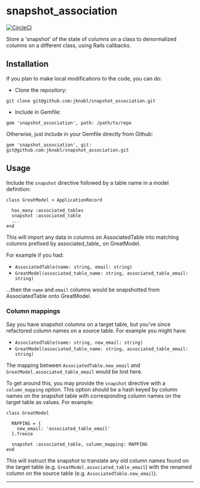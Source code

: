 # snapshot_association

[![CircleCI](https://circleci.com/gh/jknabl/snapshot_association/tree/master.svg?style=shield&circle-token=3dd0f45013526a0c1b31d8b137cf0e330fa605a8)](https://circleci.com/gh/jknabl/snapshot_association/tree/master)

Store a 'snapshot' of the state of columns on a class to denormalized columns on a different class, using Rails callbacks.

## Installation

If you plan to make local modifications to the code, you can do:

* Clone the repository:

`git clone git@github.com:jknabl/snapshot_association.git`

* Include in Gemfile:

`gem 'snapshot_association', path: /path/to/repo`

Otherwise, just include in your Gemfile directly from Github:

`gem 'snapshot_association', git: git@github.com:jknabl/snapshot_association.git`

## Usage

Include the `snapshot` directive followed by a table name in a model definition:

```
class GreatModel < ApplicationRecord

  has_many :associated_tables
  snapshot :associated_table
  ...
end
```

This will import any data in columns on AssociatedTable into matching columns prefixed by associated_table_ on GreatModel.

For example if you had:

* `AssociatedTable(name: string, email: string)`
* `GreatModel(associated_table_name: string, associated_table_email: string)`

...then the `name` and `email` columns would be snapshotted from AssociatedTable onto GreatModel.

### Column mappings

Say you have snapshot columns on a target table, but you've since refactored column names on a source table. For example you might have:

* `AssociatedTable(name: string, new_email: string)`
* `GreatModel(associated_table_name: string, associated_table_email: string)`

The mapping between `AssociatedTable.new_email` and `GreatModel.associated_table_email` would be lost here.

To get around this, you may provide the `snapshot` directive with a `column_mapping` option. This option should be a hash keyed by column names on the snapshot table with corresponding column names on the target table as values. For example:

```
class GreatModel

  MAPPING = {
    new_email: 'associated_table_email'
  }.freeze

  snapshot :associated_table, column_mapping: MAPPING
end
```

This will instruct the snapshot to translate any old column names found on the target table (e.g. `GreatModel.associated_table_email`) with the renamed column on the source table (e.g. `AssociatedTable.new_email`).

---
